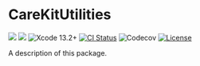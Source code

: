 # CareKitUtilities

[![](https://img.shields.io/endpoint?url=https%3A%2F%2Fswiftpackageindex.com%2Fapi%2Fpackages%2Fnetreconlab%2FCareKitUtilities%2Fbadge%3Ftype%3Dswift-versions)](https://swiftpackageindex.com/netreconlab/CareKitUtilities)
[![](https://img.shields.io/endpoint?url=https%3A%2F%2Fswiftpackageindex.com%2Fapi%2Fpackages%2Fnetreconlab%2FCareKitUtilities%2Fbadge%3Ftype%3Dplatforms)](https://swiftpackageindex.com/netreconlab/CareKitUtilities)
![Xcode 13.2+](https://img.shields.io/badge/xcode-13.2%2B-blue.svg)
[![CI Status](https://github.com/netreconlab/CareKitUtilities/workflows/ci/badge.svg?branch=main)](https://github.com/netreconlab/CareKitUtilities/actions?query=workflow%3Aci)
![Codecov](https://codecov.io/gh/netreconlab/CareKitUtilities/branches/main/graph/badge.svg)
[![License](https://img.shields.io/badge/license-Apache%202.0-blue.svg)](https://github.com/netreconlab/ParseCareKit/#license)

A description of this package.
